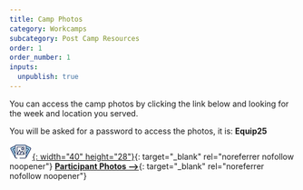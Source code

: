 ```yaml
---
title: Camp Photos
category: Workcamps
subcategory: Post Camp Resources
order: 1
order_number: 1
inputs:
  unpublish: true
---
```

You can access the camp photos by clicking the link below and looking for the week and location you served.

You will be asked for a password to access the photos, it is: **Equip25**

[![Image icon](/uploads/photosicon-1.png "Participant Photos"){: width="40" height="28"}](https://show.pics.io/2024-gmt-participant-photos){: target="_blank" rel="noreferrer nofollow noopener"}&nbsp;[**Participant Photos –&gt;**](https://show.pics.io/gmt-participant-photos "2025 Participant Photos"){: target="_blank" rel="noreferrer nofollow noopener"}